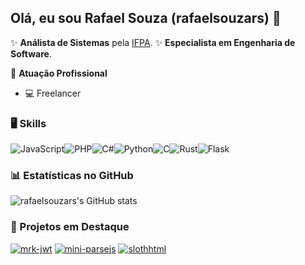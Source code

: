 ## Olá, eu sou Rafael Souza (rafaelsouzars) 👋

✨ **Análista de Sistemas** pela [IFPA](https://belem.ifpa.edu.br).
✨ **Especialista em Engenharia de Software**.

🏢 **Atuação Profissional**
- 💻 Freelancer

### 🖥️ Skills
![JavaScript](https://img.shields.io/badge/JavaScript-F7DF1E?style=for-the-badge&logo=javascript&logoColor=black)![PHP](https://img.shields.io/badge/PHP-777BB4?style=for-the-badge&logo=php&logoColor=white)![C#](https://img.shields.io/badge/C%23-239120?style=for-the-badge&logo=c-sharp&logoColor=white)![Python](https://img.shields.io/badge/python-3670A0?style=for-the-badge&logo=python&logoColor=ffdd54)![C](https://img.shields.io/badge/C-00599C?style=for-the-badge&logo=c&logoColor=white)![Rust](https://img.shields.io/badge/rust-%23000000.svg?style=for-the-badge&logo=rust&logoColor=white)![Flask](https://img.shields.io/badge/flask-%23000.svg?style=for-the-badge&logo=flask&logoColor=white)

### 📊 Estatísticas no GitHub

![rafaelsouzars's GitHub stats](https://github-readme-stats.vercel.app/api?username=rafaelsouzars&show_icons=true&theme=dracula)

### 📌 Projetos em Destaque

<!-- [![Painel Mortalidade Infantil](https://github-readme-stats.vercel.app/api/pin/?username=rafaelsouzars&repo=painelmvc)](https://github.com/rafaelsouzars/painelmvc) -->
[![mrk-jwt](https://github-readme-stats.vercel.app/api/pin/?username=rafaelsouzars&repo=mrk-jwt&bg_color=000&border_color=30A3DC&show_icons=true&icon_color=30A3DC&title_color=E94D5F&text_color=FFF)](https://github.com/rafaelsouzars/mrk-jwt)
[![mini-parsejs](https://github-readme-stats.vercel.app/api/pin/?username=rafaelsouzars&repo=mini-parsejs&bg_color=000&border_color=30A3DC&show_icons=true&icon_color=30A3DC&title_color=E94D5F&text_color=FFF)](https://github.com/rafaelsouzars/mini-parsejs)
[![slothhtml](https://github-readme-stats.vercel.app/api/pin/?username=rafaelsouzars&repo=slothhtml&bg_color=000&border_color=30A3DC&show_icons=true&icon_color=30A3DC&title_color=E94D5F&text_color=FFF)](https://github.com/rafaelsouzars/slothhtml)


